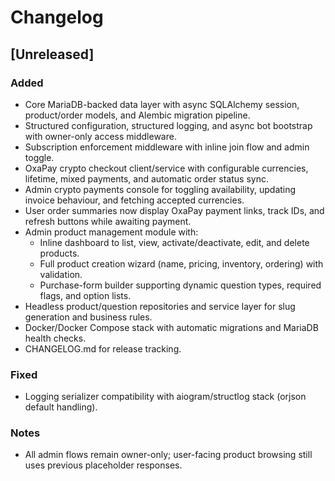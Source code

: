 # Changelog

## [Unreleased]

### Added
- Core MariaDB-backed data layer with async SQLAlchemy session, product/order models, and Alembic migration pipeline.
- Structured configuration, structured logging, and async bot bootstrap with owner-only access middleware.
- Subscription enforcement middleware with inline join flow and admin toggle.
- OxaPay crypto checkout client/service with configurable currencies, lifetime, mixed payments, and automatic order status sync.
- Admin crypto payments console for toggling availability, updating invoice behaviour, and fetching accepted currencies.
- User order summaries now display OxaPay payment links, track IDs, and refresh buttons while awaiting payment.
- Admin product management module with:
  - Inline dashboard to list, view, activate/deactivate, edit, and delete products.
  - Full product creation wizard (name, pricing, inventory, ordering) with validation.
  - Purchase-form builder supporting dynamic question types, required flags, and option lists.
- Headless product/question repositories and service layer for slug generation and business rules.
- Docker/Docker Compose stack with automatic migrations and MariaDB health checks.
- CHANGELOG.md for release tracking.

### Fixed
- Logging serializer compatibility with aiogram/structlog stack (orjson default handling).

### Notes
- All admin flows remain owner-only; user-facing product browsing still uses previous placeholder responses.
